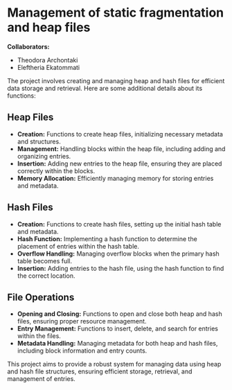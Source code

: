 
# Management of static fragmentation and heap files
**Collaborators:**
- Theodora Archontaki
- Eleftheria Ekatommati
  
The project involves creating and managing heap and hash files for efficient data storage and retrieval. Here are some additional details about its functions:
 
## **Heap Files**
- **Creation:** Functions to create heap files, initializing necessary metadata and structures.
- **Management:** Handling blocks within the heap file, including adding and organizing entries.
- **Insertion:** Adding new entries to the heap file, ensuring they are placed correctly within the blocks.
- **Memory Allocation:** Efficiently managing memory for storing entries and metadata.
## **Hash Files**
- **Creation:** Functions to create hash files, setting up the initial hash table and metadata.
- **Hash Function:** Implementing a hash function to determine the placement of entries within the hash table.
- **Overflow Handling:** Managing overflow blocks when the primary hash table becomes full.
- **Insertion:** Adding entries to the hash file, using the hash function to find the correct location.
## **File Operations**
- **Opening and Closing:** Functions to open and close both heap and hash files, ensuring proper resource management.
- **Entry Management:** Functions to insert, delete, and search for entries within the files.
- **Metadata Handling:** Managing metadata for both heap and hash files, including block information and entry counts.

This project aims to provide a robust system for managing data using heap and hash file structures, ensuring efficient storage, retrieval, and management of entries.

